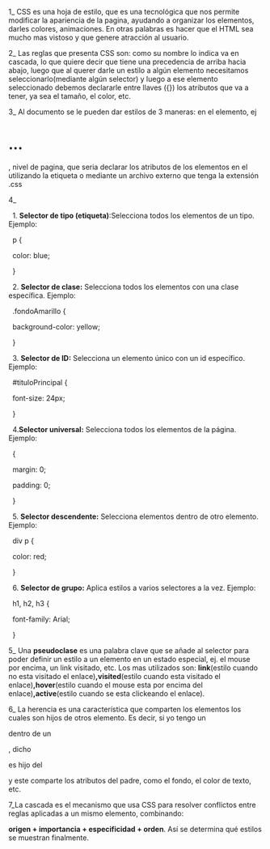 1\_	CSS es una hoja de estilo, que es una tecnológica que nos permite modificar la apariencia de la pagina, ayudando a organizar los elementos, darles colores, animaciones. En otras palabras es hacer que el HTML sea mucho mas vistoso y que genere atracción al usuario.



2\_	Las reglas que presenta CSS son: como su nombre lo indica va en cascada, lo que quiere decir que tiene una precedencia de arriba hacia abajo, luego que al querer darle un estilo a algún elemento necesitamos seleccionarlo(mediante algún selector) y luego a ese elemento seleccionado debemos declararle entre llaves ({}) los atributos que va a tener, ya sea el tamaño, el color, etc.



3_	Al documento se le pueden dar estilos de 3 maneras: en el elemento, ej <h1 color="green">...</h1>, nivel de pagina, que seria declarar los atributos de los elementos en el <head> utilizando la etiqueta <style></style> o mediante un archivo externo que tenga la extensión .css



4\_



&nbsp;	1. **Selector de tipo (etiqueta)**:Selecciona todos los elementos de un tipo. Ejemplo:

&nbsp;	   p {

&nbsp;	   color: blue;

&nbsp;	   }

&nbsp;	2. **Selector de clase:** Selecciona todos los elementos con una clase específica. Ejemplo:

&nbsp;	   .fondoAmarillo {

&nbsp;	   background-color: yellow;

&nbsp;	   }



&nbsp;	3. **Selector de ID:** Selecciona un elemento único con un id específico. Ejemplo:

&nbsp;	  #tituloPrincipal {

&nbsp;	  font-size: 24px;

&nbsp;	  }



&nbsp;	4.**Selector universal:** Selecciona todos los elementos de la página. Ejemplo:

&nbsp;	 {

&nbsp;	  margin: 0;

&nbsp;	  padding: 0;

&nbsp;	  }



&nbsp;	5. **Selector descendente:** Selecciona elementos dentro de otro elemento. Ejemplo:

&nbsp;	  div p {

&nbsp;	   color: red;

&nbsp;  	}

&nbsp;	6. **Selector de grupo:** Aplica estilos a varios selectores a la vez. Ejemplo:

&nbsp;	   h1, h2, h3 {

&nbsp;	   font-family: Arial;

&nbsp;	   }



5\_ Una **pseudoclase** es una palabra clave que se añade al selector para poder definir un estilo a un elemento en un estado especial, ej. el mouse por encima, un link visitado, etc. Los mas utilizados son: **link**(estilo cuando no esta visitado el enlace)**,visited**(estilo cuando  esta visitado el enlace)**,hover**(estilo cuando el mouse esta por encima del enlace)**,active**(estilo cuando se esta clickeando el enlace).



6\_ La herencia es una característica que comparten los elementos los cuales son hijos de otros elemento. Es decir, si yo tengo un **<p>** dentro de un **<div>**, dicho **<p>** es hijo del **<div>** y este comparte los atributos del padre, como el fondo, el color de texto, etc.



7\_La cascada es el mecanismo que usa CSS para resolver conflictos entre reglas aplicadas a un mismo elemento, combinando:

**origen + importancia + especificidad + orden**. Así se determina qué estilos se muestran finalmente.

&nbsp;	

